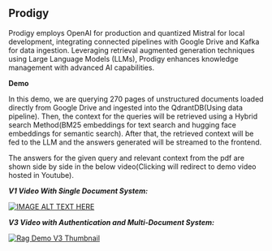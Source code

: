 ## Prodigy

Prodigy employs OpenAI for production and quantized Mistral for local development, integrating connected pipelines with Google Drive and Kafka for data ingestion. Leveraging retrieval augmented generation techniques using Large Language Models (LLMs), Prodigy enhances knowledge management with advanced AI capabilities.

**Demo**

In this demo, we are querying 270 pages of unstructured documents loaded directly from Google Drive and ingested into the QdrantDB(Using data pipeline). Then, the context for the queries will be retrieved using a Hybrid search Method(BM25 embeddings for text search and hugging face embeddings for semantic search). After that, the retrieved context will be fed to the LLM and the answers generated will be streamed to the frontend. 

The answers for the given query and relevant context from the pdf are shown side by side in the below video(Clicking will redirect to demo video hosted in Youtube). 

**_V1 Video With Single Document System:_**

[![IMAGE ALT TEXT HERE](https://github.com/vignesh865/prodigy/assets/13492027/85a0d686-86b4-4651-a515-09c7be5b9c67)](https://youtu.be/lSe6nAqhQ1A)

**_V3 Video with Authentication and Multi-Document System:_**

[![Rag Demo V3 Thumbnail](https://github.com/vignesh865/prodigy/assets/13492027/671b2c98-6f93-4cd2-8a53-add25fd5fc90)](https://youtu.be/iYAhVAsJwRs)
